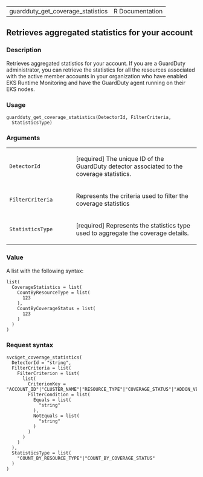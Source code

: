 <table style="width: 100%;">
<tbody>
<tr class="odd">
<td>guardduty_get_coverage_statistics</td>
<td style="text-align: right;">R Documentation</td>
</tr>
</tbody>
</table>

## Retrieves aggregated statistics for your account

### Description

Retrieves aggregated statistics for your account. If you are a GuardDuty
administrator, you can retrieve the statistics for all the resources
associated with the active member accounts in your organization who have
enabled EKS Runtime Monitoring and have the GuardDuty agent running on
their EKS nodes.

### Usage

    guardduty_get_coverage_statistics(DetectorId, FilterCriteria,
      StatisticsType)

### Arguments

<table>
<colgroup>
<col style="width: 35%" />
<col style="width: 65%" />
</colgroup>
<tbody>
<tr class="odd">
<td><code
id="guardduty_get_coverage_statistics_:_DetectorId">DetectorId</code></td>
<td><p>[required] The unique ID of the GuardDuty detector associated to
the coverage statistics.</p></td>
</tr>
<tr class="even">
<td><code
id="guardduty_get_coverage_statistics_:_FilterCriteria">FilterCriteria</code></td>
<td><p>Represents the criteria used to filter the coverage
statistics</p></td>
</tr>
<tr class="odd">
<td><code
id="guardduty_get_coverage_statistics_:_StatisticsType">StatisticsType</code></td>
<td><p>[required] Represents the statistics type used to aggregate the
coverage details.</p></td>
</tr>
</tbody>
</table>

### Value

A list with the following syntax:

    list(
      CoverageStatistics = list(
        CountByResourceType = list(
          123
        ),
        CountByCoverageStatus = list(
          123
        )
      )
    )

### Request syntax

    svc$get_coverage_statistics(
      DetectorId = "string",
      FilterCriteria = list(
        FilterCriterion = list(
          list(
            CriterionKey = "ACCOUNT_ID"|"CLUSTER_NAME"|"RESOURCE_TYPE"|"COVERAGE_STATUS"|"ADDON_VERSION",
            FilterCondition = list(
              Equals = list(
                "string"
              ),
              NotEquals = list(
                "string"
              )
            )
          )
        )
      ),
      StatisticsType = list(
        "COUNT_BY_RESOURCE_TYPE"|"COUNT_BY_COVERAGE_STATUS"
      )
    )
